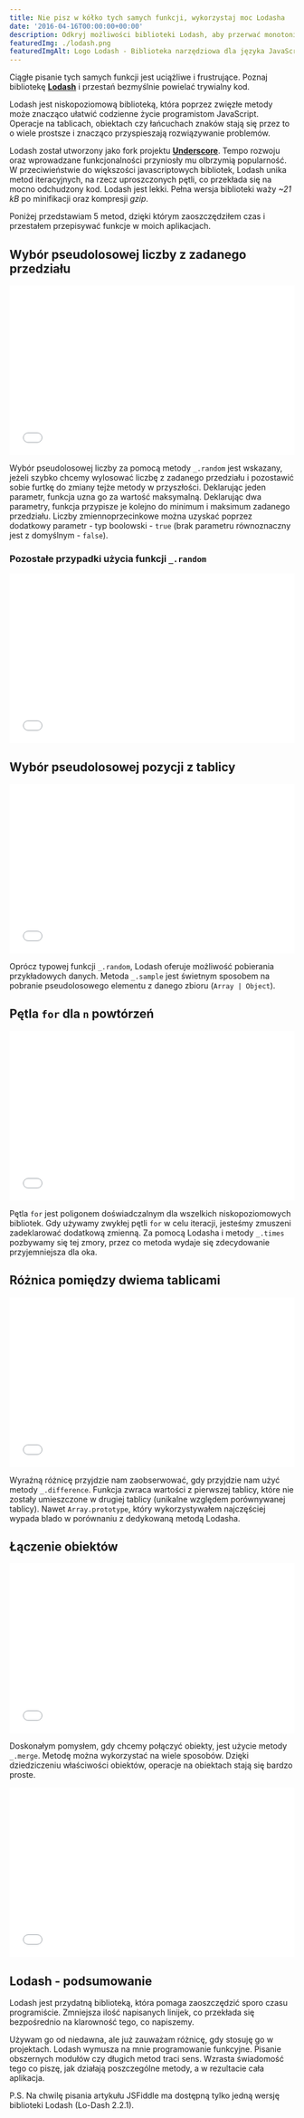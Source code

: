 ```yaml
---
title: Nie pisz w kółko tych samych funkcji, wykorzystaj moc Lodasha
date: '2016-04-16T00:00:00+00:00'
description: Odkryj możliwości biblioteki Lodash, aby przerwać monotonię ciągłego pisania tych samych funkcji w JavaScript. Lodash, niskopoziomowa biblioteka, oferuje zwięzłe metody, które znacząco ułatwiają operacje na tablicach, obiektach i łańcuchach znaków. Sprawdź, jak zaoszczędzić czas i uniknąć powielania trywialnego kodu dzięki funkcjom takim jak `_.random`, `_.sample`, `_.times`, `_.difference` czy `_.merge`. Doświadcz korzyści programowania funkcyjnego i zwiększ przejrzystość swojego kodu. Lodash - narzędzie, które sprawi, że pisanie JavaScript stanie się bardziej efektywne i przyjemne.
featuredImg: ./lodash.png
featuredImgAlt: Logo Lodash - Biblioteka narzędziowa dla języka JavaScript, służąca do uproszczenia pracy z danymi i manipulacji nimi
---
```


Ciągłe pisanie tych samych funkcji jest uciążliwe i frustrujące. Poznaj bibliotekę **[Lodash](https://lodash.com/)** i przestań bezmyślnie powielać trywialny kod.

Lodash jest niskopoziomową biblioteką, która poprzez zwięzłe metody może znacząco ułatwić codzienne życie programistom JavaScript. Operacje na tablicach, obiektach czy łańcuchach znaków stają się przez to o wiele prostsze i znacząco przyspieszają rozwiązywanie problemów.

Lodash został utworzony jako fork projektu **[Underscore](http://underscorejs.org/)**. Tempo rozwoju oraz wprowadzane funkcjonalności przyniosły mu olbrzymią popularność. W przeciwieństwie do większości javascriptowych bibliotek, Lodash unika metod iteracyjnych, na rzecz uproszczonych pętli, co przekłada się na mocno odchudzony kod. Lodash jest lekki. Pełna wersja biblioteki waży _~21 kB_ po minifikacji oraz kompresji _gzip_.

Poniżej przedstawiam 5 metod, dzięki którym zaoszczędziłem czas i przestałem przepisywać funkcje w moich aplikacjach.

## Wybór pseudolosowej liczby z zadanego przedziału

<iframe src="//jsfiddle.net/dawidrylko/vpnsy565/embedded/js/dark/" width="100%" height="300" frameborder="0" allowfullscreen="allowfullscreen"></iframe>

Wybór pseudolosowej liczby za pomocą metody `_.random` jest wskazany, jeżeli szybko chcemy wylosować liczbę z zadanego przedziału i pozostawić sobie furtkę do zmiany tejże metody w przyszłości. Deklarując jeden parametr, funkcja uzna go za wartość maksymalną. Deklarując dwa parametry, funkcja przypisze je kolejno do minimum i maksimum zadanego przedziału. Liczby zmiennoprzecinkowe można uzyskać poprzez dodatkowy parametr - typ boolowski - `true` (brak parametru równoznaczny jest z domyślnym - `false`).

### Pozostałe przypadki użycia funkcji `_.random`

<iframe src="//jsfiddle.net/dawidrylko/jb2u5w6u/embedded/js/dark/" width="100%" height="300" frameborder="0" allowfullscreen="allowfullscreen"></iframe>

## Wybór pseudolosowej pozycji z tablicy

<iframe src="//jsfiddle.net/dawidrylko/8haxhvps/embedded/js/dark/" width="100%" height="300" frameborder="0" allowfullscreen="allowfullscreen"></iframe>
 
Oprócz typowej funkcji `_.random`, Lodash oferuje możliwość pobierania przykładowych danych. Metoda `_.sample` jest świetnym sposobem na pobranie pseudolosowego elementu z danego zbioru (`Array | Object`).

## Pętla `for` dla `n` powtórzeń

<iframe src="//jsfiddle.net/dawidrylko/hmdefhnp/embedded/js/dark/" width="100%" height="300" frameborder="0" allowfullscreen="allowfullscreen"></iframe>
 
Pętla `for` jest poligonem doświadczalnym dla wszelkich niskopoziomowych bibliotek. Gdy używamy zwykłej pętli `for` w celu iteracji, jesteśmy zmuszeni zadeklarować dodatkową zmienną. Za pomocą Lodasha i metody `_.times` pozbywamy się tej zmory, przez co metoda wydaje się zdecydowanie przyjemniejsza dla oka.

## Różnica pomiędzy dwiema tablicami

<iframe src="//jsfiddle.net/dawidrylko/5ee7mfwL/embedded/js/dark/" width="100%" height="300" frameborder="0" allowfullscreen="allowfullscreen"></iframe>
 
Wyraźną różnicę przyjdzie nam zaobserwować, gdy przyjdzie nam użyć metody `_.difference`. Funkcja zwraca wartości z pierwszej tablicy, które nie zostały umieszczone w drugiej tablicy (unikalne względem porównywanej tablicy). Nawet `Array.prototype`, który wykorzystywałem najczęściej wypada blado w porównaniu z dedykowaną metodą Lodasha.

## Łączenie obiektów

<iframe src="//jsfiddle.net/dawidrylko/z6cbLtx0/embedded/js/dark/" width="100%" height="300" frameborder="0" allowfullscreen="allowfullscreen"></iframe>
 
Doskonałym pomysłem, gdy chcemy połączyć obiekty, jest użycie metody `_.merge`. Metodę można wykorzystać na wiele sposobów. Dzięki dziedziczeniu właściwości obiektów, operacje na obiektach stają się bardzo proste.
 
<iframe src="//jsfiddle.net/dawidrylko/gbjt5s8x/embedded/js/dark/" width="100%" height="300" frameborder="0" allowfullscreen="allowfullscreen"></iframe>
 
## Lodash - podsumowanie
Lodash jest przydatną biblioteką, która pomaga zaoszczędzić sporo czasu programiście. Zmniejsza ilość napisanych linijek, co przekłada się bezpośrednio na klarowność tego, co napiszemy.

Używam go od niedawna, ale już zauważam różnicę, gdy stosuję go w projektach. Lodash wymusza na mnie programowanie funkcyjne. Pisanie obszernych modułów czy długich metod traci sens. Wzrasta świadomość tego co piszę, jak działają poszczególne metody, a w rezultacie cała aplikacja.

P.S. Na chwilę pisania artykułu JSFiddle ma dostępną tylko jedną wersję biblioteki Lodash (Lo-Dash 2.2.1).
